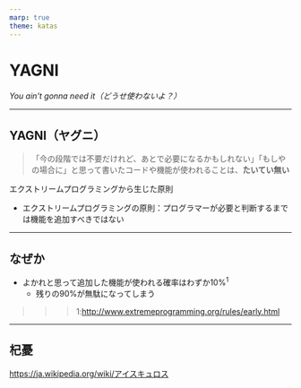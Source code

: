 ```yaml
---
marp: true
theme: katas
---
```

<!-- 
size: 16:9
paginate: true
-->
<!-- header: 勉強会#-->

# YAGNI
_You ain't gonna need it（どうせ使わないよ？）_

---

## YAGNI（ヤグニ）

> 「今の段階では不要だけれど、あとで必要になるかもしれない」「もしやの場合に」と思って書いたコードや機能が使われることは、**たいてい無い**

エクストリームプログラミングから生じた原則
* エクストリームプログラミングの原則：プログラマーが必要と判断するまでは機能を追加すべきではない
---

## なぜか

* よかれと思って追加した機能が使われる確率はわずか10%$^1$
    * 残りの90%が無駄になってしまう

>>> 1:http://www.extremeprogramming.org/rules/early.html
<!--  よかれと思って実装した機能が実際に使われるのは10%程度。費やした時間の90%は無駄に終わる -->

---

## 杞憂

https://ja.wikipedia.org/wiki/アイスキュロス

<!-- 紀元前455年: ヴァレリウス・マキシムス（英語版）によると、アテナイの悲劇詩人アイスキュロスは、彼の禿げた頭をリクガメの甲羅を砕くのに適した岩と勘違いしたワシによって、リクガメを頭部に落とされて死んだ。大プリニウスによる『博物誌』の記述では、アイスキュロスは「落下物によって死ぬ」という予言が実現することを恐れ、屋外で過ごしていたとされる[8][9][10]。 -->